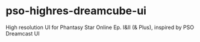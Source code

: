 # pso-highres-dreamcube-ui
High resolution UI for Phantasy Star Online Ep. I&amp;II (&amp; Plus), inspired by PSO Dreamcast UI
